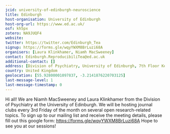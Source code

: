 ```yaml
---
jcid: university-of-edinburgh-neuroscience
title: Edinburgh
host-organisation: University of Edinburgh
host-org-url: https://www.ed.ac.uk/
osf: kh5px
zotero: NA9JUQF4
website: 
twitter: https://twitter.com/Edinburgh_Tea
signup: https://forms.gle/wqyYWXM8BrLuzi68A
organisers: [Laura Klinkhamer, Niamh MacSweeney]
contact: Edinburgh.ReproducibiliTea@ed.ac.uk
additional-contact: []
address: [Division of Psychiatry, University of Edinburgh, 7th Floor Kennedy Tower, Royal Edinburgh Hospital, Morningside Park, Edinburgh EH10 5HF]
country: United Kingdom
geolocation: [55.92800001097837, -3.2141876220703125]
last-message-level: 1
last-message-timestamp: 0
---
```


Hi all! We are Niamh MacSweeney and Laura Klinkhamer from the Division of Psychiatry at the University of Edinburgh. We will be hosting journal clubs every 3rd Friday of the month on several open research-related topics. To sign up to our mailing list and receive the meeting details, please fill out this google form: https://forms.gle/wqyYWXM8BrLuzi68A
Hope to see you at our sessions! 
